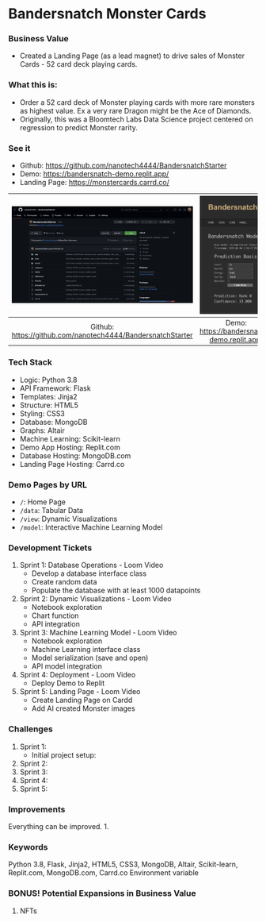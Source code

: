 # Bandersnatch Monster Cards

### Business Value
- Created a Landing Page (as a lead magnet) to drive sales of Monster Cards - 52 card deck playing cards.

### What this is:
- Order a 52 card deck of Monster playing cards with more rare monsters as highest value. Ex a very rare Dragon might be the Ace of Diamonds.
- Originally, this was a Bloomtech Labs Data Science project centered on regression to predict Monster rarity.

### See it
- Github: https://github.com/nanotech4444/BandersnatchStarter
- Demo: https://bandersnatch-demo.replit.app/
- Landing Page: https://monstercards.carrd.co/

| ![Image1](https://github.com/nanotech4444/BandersnatchStarter/blob/main/media/Repo.png) | ![Image2](https://github.com/nanotech4444/BandersnatchStarter/blob/main/media/Demo.png) | ![Image3](https://github.com/nanotech4444/BandersnatchStarter/blob/main/media/Landing%20Page.png) |
|:-----------------------:|:-----------------------:|:-----------------------:|
| Github: https://github.com/nanotech4444/BandersnatchStarter     | Demo: https://bandersnatch-demo.replit.app/     | Landing Page: https://monstercards.carrd.co/     |


### Tech Stack
- Logic: Python 3.8
- API Framework: Flask
- Templates: Jinja2
- Structure: HTML5
- Styling: CSS3
- Database: MongoDB
- Graphs: Altair
- Machine Learning: Scikit-learn
- Demo App Hosting: Replit.com
- Database Hosting: MongoDB.com
- Landing Page Hosting: Carrd.co

### Demo Pages by URL
- `/`: Home Page
- `/data`: Tabular Data
- `/view`: Dynamic Visualizations
- `/model`: Interactive Machine Learning Model

### Development Tickets
1. Sprint 1: Database Operations - Loom Video
	- Develop a database interface class
	- Create random data
	- Populate the database with at least 1000 datapoints
2. Sprint 2: Dynamic Visualizations - Loom Video
	- Notebook exploration
	- Chart function
	- API integration
3. Sprint 3: Machine Learning Model - Loom Video
	- Notebook exploration
	- Machine Learning interface class
	- Model serialization (save and open)
	- API model integration
4. Sprint 4: Deployment - Loom Video
   	- Deploy Demo to Replit
5. Sprint 5: Landing Page - Loom Video
	- Create Landing Page on Cardd
	- Add AI created Monster images

### Challenges
1. Sprint 1:
	- Initial project setup: 
3. Sprint 2:
4. Sprint 3:
5. Sprint 4:
6. Sprint 5:

### Improvements
Everything can be improved.
1. 


### Keywords
Python 3.8, Flask, Jinja2, HTML5, CSS3, MongoDB, Altair, Scikit-learn, Replit.com, MongoDB.com, Carrd.co
Environment variable

### BONUS! Potential Expansions in Business Value
1. NFTs
